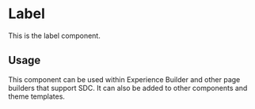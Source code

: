 
# Label

This is the label component.

## Usage

This component can be used within Experience Builder and other page builders
that support SDC. It can also be added to other components and theme templates.
